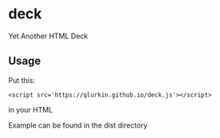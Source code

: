 # deck
Yet Another HTML Deck

## Usage

Put this:
```
<script src='https://qlurkin.github.io/deck.js'></script>
```
in your HTML

Example can be found in the dist directory

